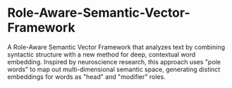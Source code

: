 # Role-Aware-Semantic-Vector-Framework
A Role-Aware Semantic Vector Framework that analyzes text by combining syntactic structure with a new method for deep, contextual word embedding. Inspired by neuroscience research, this approach uses "pole words" to map out multi-dimensional semantic space, generating distinct embeddings for words as "head" and "modifier" roles.
